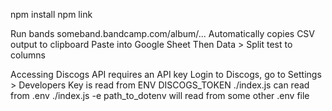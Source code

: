 npm install
npm link

Run bands someband.bandcamp.com/album/...
Automatically copies CSV output to clipboard
Paste into Google Sheet
Then Data > Split test to columns

Accessing Discogs API requires an API key
Login to Discogs, go to Settings > Developers
Key is read from ENV DISCOGS_TOKEN
./index.js can read from .env
./index.js -e path_to_dotenv will read from some other .env file
